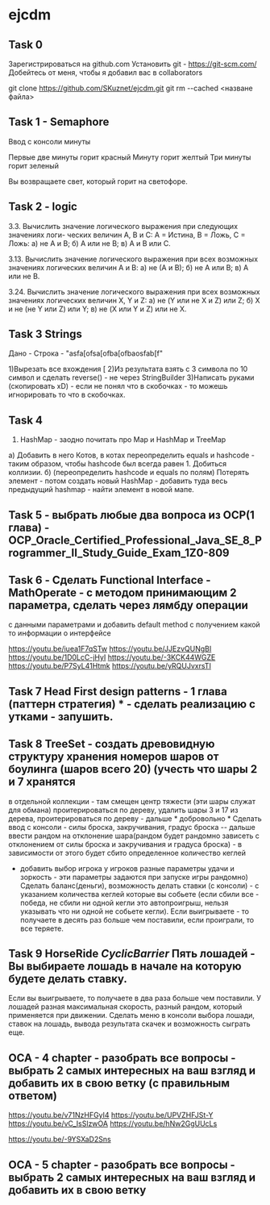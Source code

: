 # ejcdm

## Task 0

Зарегистрироваться на github.com
Установить git - https://git-scm.com/
Добейтесь от меня, чтобы я добавил вас в collaborators

git clone https://github.com/SKuznet/ejcdm.git
git rm --cached <назване файла> 
## Task 1 - Semaphore

Ввод с консоли минуты

Первые две минуты горит красный
Минуту горит желтый
Три минуты горит зеленый

Вы возвращаете свет, который горит на светофоре.

## Task 2 - logic

3.3. Вычислить значение логического выражения при следующих значениях логи-
ческих величин А, В и С: А = Истина, В = Ложь, С = Ложь:
а) не А и В;
б) А или не В;
в) А и В или С.

3.13. Вычислить значение логического выражения при всех возможных значениях
логических величин А и В:
а) не (А и В);
б) не А или В;
в) А или не В.

3.24. Вычислить значение логического выражения при всех возможных значениях
логических величин X, Y и Z:
а) не (Y или не X и Z) или Z;
б) X и не (не Y или Z) или Y;
в) не (X или Y и Z) или не X.

## Task 3 Strings

Дано - Строка - "asfa[ofsa[ofba[ofbaosfab[f"

1)Вырезать все вхождения [
2)Из результата взять с 3 символа по 10 символ и сделать reverse() - не через StringBuilder
3)Написать руками (скопировать xD) - если не понял что в скобочках - то можешь игнорировать то что в скобочках.


## Task 4

1) HashMap - заодно почитать про Map и HashMap и TreeMap

а) Добавить в него Котов, в котах переопределить equals и hashcode - таким образом, чтобы hashcode был всегда равен 1.
Добиться коллизии. 
б) (переопределить hashcode и equals по полям) Потерять элемент - потом создать новый HashMap - добавить туда весь предыдущий hashmap - найти элемент 
в новой мапе.

## Task 5 - выбрать любые два вопроса из OCP(1 глава) - OCP_Oracle_Certified_Professional_Java_SE_8_Programmer_II_Study_Guide_Exam_1Z0-809

## Task 6 - Сделать Functional Interface - MathOperate - с методом принимающим 2 параметра, сделать через лямбду операции 
с данными параметрами и добавить default method с получением какой то информации о интерфейсе

https://youtu.be/iuea1F7qSTw
https://youtu.be/JJEzvQUNgBI
https://youtu.be/1D0LcC-jHyI
https://youtu.be/-3KCK44WGZE
https://youtu.be/P7SyL41Htmk
https://youtu.be/yRQUJvxrsTI

## Task 7 Head First design patterns - 1 глава (паттерн стратегия) * - сделать реализацию с утками - запушить.

## Task 8 TreeSet - создать древовидную структуру хранения номеров шаров от боулинга (шаров всего 20) (учесть что шары 2 и 7 хранятся 
в отдельной коллекции - там смещен центр тяжести (эти шары служат для обмана) проитерироваться по дереву, удалить шары 3 и 17 из дерева,
проитерироваться по дереву - дальше * добровольно *
Сделать ввод с консоли - силы броска, закручивания, градус броска -- дальше ввести рандом на отклонение шара(рандом будет рандомно
зависеть с отклонением от силы броска и закручивания и градуса броска) - в зависимости от этого будет сбито определенное количество кеглей
+ добавить выбор игрока у игроков разные параметры удачи и зоркость - эти параметры задаются при запуске игры рандомно)
Сделать баланс(деньги), возможность делать ставки (с консоли) - с указанием количества кеглей которые вы собьете (если сбили все - победа, не сбили ни одной кегли
это автопроигрыш, нельзя указывать что ни одной не собьете кегли). Если выигрываете - то получаете в десять раз больше чем поставили,
если проиграли, то все теряете.

## Task 9 HorseRide *CyclicBarrier* Пять лошадей - Вы выбираете лошадь в начале на которую будете делать ставку.
Если вы выигрываете, то получаете в два раза больше чем поставили. У лошадей разная максимальная скорость, разный рандом, который
применяется при движении. Сделать меню в консоли выбора лошади, ставок на лошадь, вывода результата скачек и возможность сыграть еще.

## OCA - 4 chapter - разобрать все вопросы - выбрать 2 самых интересных на ваш взгляд и добавить их в свою ветку (с правильным ответом)

https://youtu.be/v71NzHFGyI4
https://youtu.be/UPVZHFJSt-Y
https://youtu.be/vC_IsSlzwOA
https://youtu.be/hNw2GgUUcLs

https://youtu.be/-9YSXaD2Sns 

## OCA - 5 chapter - разобрать все вопросы - выбрать 2 самых интересных на ваш взгляд и добавить их в свою ветку 



